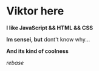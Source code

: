 # Viktor here #

**I like JavaScript && HTML && CSS**  

**Im sensei, but** dont't know why...  

**And its kind of coolness**

*rebase*  